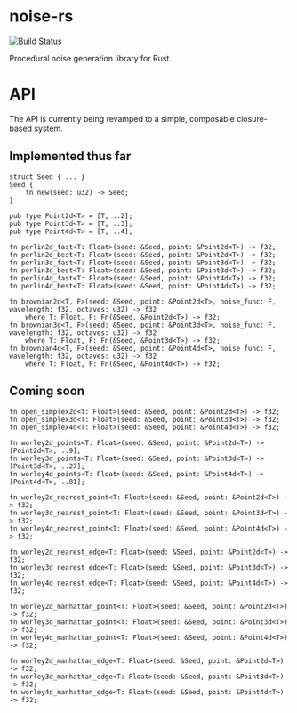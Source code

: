 noise-rs
========

[![Build Status](https://travis-ci.org/bjz/noise-rs.png)](https://travis-ci.org/bjz/noise-rs)


Procedural noise generation library for Rust.

API
===

The API is currently being revamped to a simple, composable closure-based system.

Implemented thus far
--------------------

    struct Seed { ... }
    Seed {
        fn new(seed: u32) -> Seed;
    }

    pub type Point2d<T> = [T, ..2];
    pub type Point3d<T> = [T, ..3];
    pub type Point4d<T> = [T, ..4];

    fn perlin2d_fast<T: Float>(seed: &Seed, point: &Point2d<T>) -> f32;
    fn perlin2d_best<T: Float>(seed: &Seed, point: &Point2d<T>) -> f32;
    fn perlin3d_fast<T: Float>(seed: &Seed, point: &Point3d<T>) -> f32;
    fn perlin3d_best<T: Float>(seed: &Seed, point: &Point3d<T>) -> f32;
    fn perlin4d_fast<T: Float>(seed: &Seed, point: &Point4d<T>) -> f32;
    fn perlin4d_best<T: Float>(seed: &Seed, point: &Point4d<T>) -> f32;

    fn brownian2d<T, F>(seed: &Seed, point: &Point2d<T>, noise_func: F, wavelength: f32, octaves: u32) -> f32
        where T: Float, F: Fn(&Seed, &Point2d<T>) -> f32;
    fn brownian3d<T, F>(seed: &Seed, point: &Point3d<T>, noise_func: F, wavelength: f32, octaves: u32) -> f32
        where T: Float, F: Fn(&Seed, &Point3d<T>) -> f32;
    fn brownian4d<T, F>(seed: &Seed, point: &Point4d<T>, noise_func: F, wavelength: f32, octaves: u32) -> f32
        where T: Float, F: Fn(&Seed, &Point4d<T>) -> f32;

Coming soon
-----------

    fn open_simplex2d<T: Float>(seed: &Seed, point: &Point2d<T>) -> f32;
    fn open_simplex3d<T: Float>(seed: &Seed, point: &Point3d<T>) -> f32;
    fn open_simplex4d<T: Float>(seed: &Seed, point: &Point4d<T>) -> f32;

    fn worley2d_points<T: Float>(seed: &Seed, point: &Point2d<T>) -> [Point2d<T>, ..9];
    fn worley3d_points<T: Float>(seed: &Seed, point: &Point3d<T>) -> [Point3d<T>, ..27];
    fn worley4d_points<T: Float>(seed: &Seed, point: &Point4d<T>) -> [Point4d<T>, ..81];

    fn worley2d_nearest_point<T: Float>(seed: &Seed, point: &Point2d<T>) -> f32;
    fn worley3d_nearest_point<T: Float>(seed: &Seed, point: &Point3d<T>) -> f32;
    fn worley4d_nearest_point<T: Float>(seed: &Seed, point: &Point4d<T>) -> f32;

    fn worley2d_nearest_edge<T: Float>(seed: &Seed, point: &Point2d<T>) -> f32;
    fn worley3d_nearest_edge<T: Float>(seed: &Seed, point: &Point3d<T>) -> f32;
    fn worley4d_nearest_edge<T: Float>(seed: &Seed, point: &Point4d<T>) -> f32;

    fn worley2d_manhattan_point<T: Float>(seed: &Seed, point: &Point2d<T>) -> f32;
    fn worley3d_manhattan_point<T: Float>(seed: &Seed, point: &Point3d<T>) -> f32;
    fn worley4d_manhattan_point<T: Float>(seed: &Seed, point: &Point4d<T>) -> f32;

    fn worley2d_manhattan_edge<T: Float>(seed: &Seed, point: &Point2d<T>) -> f32;
    fn worley3d_manhattan_edge<T: Float>(seed: &Seed, point: &Point3d<T>) -> f32;
    fn worley4d_manhattan_edge<T: Float>(seed: &Seed, point: &Point4d<T>) -> f32;
